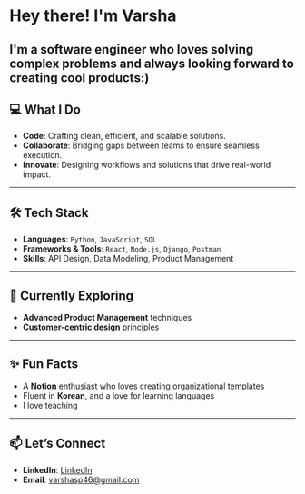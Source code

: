 # Hey there! I'm Varsha

I'm a software engineer who loves solving complex problems and always looking forward to creating cool products:)
---

## 💻 What I Do
- **Code**: Crafting clean, efficient, and scalable solutions.  
- **Collaborate**: Bridging gaps between teams to ensure seamless execution.  
- **Innovate**: Designing workflows and solutions that drive real-world impact.

---

## 🛠️ Tech Stack
- **Languages**: `Python`, `JavaScript`, `SQL`
- **Frameworks & Tools**: `React`, `Node.js`, `Django`, `Postman`
- **Skills**: API Design, Data Modeling, Product Management

---

## 🌱 Currently Exploring
- **Advanced Product Management** techniques
- **Customer-centric design** principles
---

## ✨ Fun Facts
- A **Notion** enthusiast who loves creating organizational templates
- Fluent in **Korean**, and a love for learning languages
- I love teaching

---

## 📫 Let’s Connect
- **LinkedIn**: [LinkedIn](https://www.linkedin.com/in/varshaprasanna/)
- **Email**: varshasp46@gmail.com
